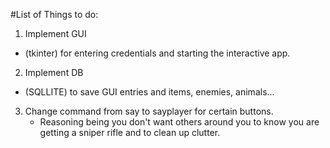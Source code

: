 #List of Things to do:

1. Implement GUI
  * (tkinter) for entering credentials and starting the interactive app.

2. Implement DB
  * (SQLLITE) to save GUI entries and items, enemies, animals...

3. Change command from say to sayplayer for certain buttons.
   * Reasoning being you don't want others around you to know you are getting a sniper rifle and to clean up clutter.
